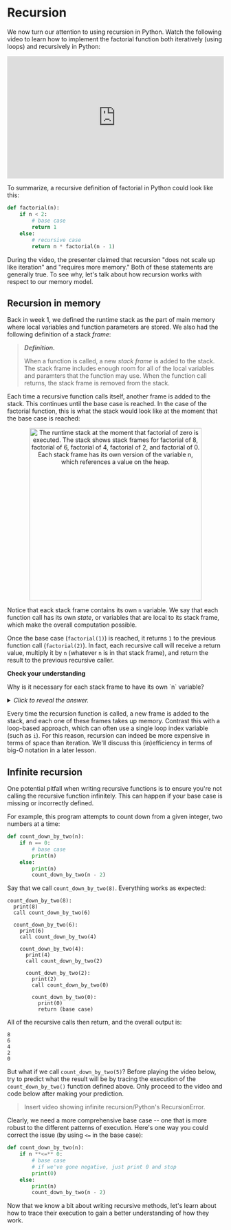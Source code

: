 # Recursion

We now turn our attention to using recursion in Python. Watch the following video to learn how to implement the factorial function both iteratively (using loops) and recursively in Python:

<div
  style="position: relative; padding-bottom: 56.25%; height: 0;">
  <iframe
    src="https://www.youtube.com/embed/wMNrSM5RFMc"
    title="YouTube video player"
    frameborder="0"
    allow="accelerometer; autoplay; clipboard-write; encrypted-media; gyroscope; picture-in-picture"
    allowfullscreen
    style="position: absolute; top: 0; left: 0; width: 100%; height: 100%;">
  </iframe>
</div>

To summarize, a recursive definition of factorial in Python could look like this:

```python
def factorial(n):
    if n < 2:
        # base case
        return 1
    else:
        # recursive case
        return n * factorial(n - 1)
```

During the video, the presenter claimed that recursion "does not scale up like iteration" and "requires more memory." Both of these statements are generally true. To see why, let's talk about how recursion works with respect to our memory model.

## Recursion in memory

Back in week 1, we defined the runtime stack as the part of main memory where local variables and function parameters are stored. We also had the following definition of a stack *frame*:

> ***Definition.***
>
> When a function is called, a new *stack frame* is added to the stack. The stack frame includes enough room for all of the local variables and paramters that the function may use. When the function call returns, the stack frame is removed from the stack.

Each time a recursive function calls itself, another frame is added to the stack. This continues until the base case is reached. In the case of the factorial function, this is what the stack would look like at the moment that the base case is reached:

<center>
<img
    src="/images/week-03/stack-factorial.svg"
    class="center"
    alt="The runtime stack at the moment that factorial of zero is executed. The stack shows stack frames for factorial of 8, factorial of 6, factorial of 4, factorial of 2, and factorial of 0. Each stack frame has its own version of the variable n, which references a value on the heap."
    style="width:400px;" />
</center>

Notice that eack stack frame contains its own `n` variable. We say that each function call has its own *state*, or variables that are local to its stack frame, which make the overall computation possible.

Once the base case (`factorial(1)`) is reached, it returns `1` to the previous function call (`factorial(2)`). In fact, each recursive call will receive a return value, multiply it by `n` (whatever `n` is in that stack frame), and return the result to the previous recursive caller.

<aside>
<b>Check your understanding</b>
<p>
Why is it necessary for each stack frame to have its own `n` variable?
</p>
<details>
<summary>
<i>Click to reveal the answer.</i>
</summary>
<p>
<b>Answer.</b> As the recursive calls return, they eaceh need to multiply the result of the recursive call `factorial(n - 1)` by `n`. This `n` is different for each invocation of `factorial()`.
</p>
</details>
</aside>

Every time the recursion function is called, a new frame is added to the stack, and each one of these frames takes up memory. Contrast this with a loop-based approach, which can often use a single loop index variable (such as `i`). For this reason, recursion can indeed be more expensive in terms of space than iteration. We'll discuss this (in)efficiency in terms of big-O notation in a later lesson.

## Infinite recursion

One potential pitfall when writing recursive functions is to ensure you're not calling the recursive function infinitely. This can happen if your base case is missing or incorrectly defined.

For example, this program attempts to count down from a given integer, two numbers at a time:

```python
def count_down_by_two(n):
    if n == 0:
        # base case
        print(n)
    else:
        print(n)
        count_down_by_two(n - 2)
```

Say that we call `count_down_by_two(8)`. Everything works as expected:

```
count_down_by_two(8):
  print(8)
  call count_down_by_two(6)

  count_down_by_two(6):
    print(6)
    call count_down_by_two(4)

    count_down_by_two(4):
      print(4)
      call count_down_by_two(2)

      count_down_by_two(2):
        print(2)
        call count_down_by_two(0)

        count_down_by_two(0):
          print(0)
          return (base case)
```

All of the recursive calls then return, and the overall output is:

```
8
6
4
2
0
```

But what if we call `count_down_by_two(5)`? Before playing the video below, try to predict what the result will be by tracing the execution of the `count_down_by_two()` function defined above. Only proceed to the video and code below after making your prediction.

> Insert video showing infinite recursion/Python's RecursionError.

Clearly, we need a more comprehensive base case -- one that is more robust to the different patterns of execution. Here's one way you could correct the issue (by using `<=` in the base case):

```python
def count_down_by_two(n):
    if n **<=** 0:
        # base case
        # if we've gone negative, just print 0 and stop
        print(0)
    else:
        print(n)
        count_down_by_two(n - 2)
```

Now that we know a bit about writing recursive methods, let's learn about how to trace their execution to gain a better understanding of how they work.
